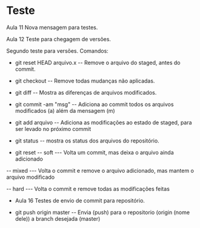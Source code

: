 # Teste

Aula 11
Nova mensagem para testes.

Aula 12
Teste para chegagem de versões.

Segundo teste para versões.
Comandos:
 - git reset HEAD arquivo.x
 -- Remove o arquivo do staged, antes do commit. 

 - git checkout
 -- Remove todas mudanças não aplicadas.

 - git diff
 -- Mostra as diferenças de arquivos modificados.

 - git commit -am "msg"
 -- Adiciona ao commit todos os arquivos modificados (a) além da mensagem (m)

 - git add arquivo
 -- Adiciona as modificações ao estado de staged, para ser levado no próximo commit

 - git status
 -- mostra os status dos arquivos do repositório.


- git reset 
 -- soft
 --- Volta um commit, mas deixa o arquivo ainda adicionado

 -- mixed
 --- Volta o commit e remove o arquivo adicionado, mas mantem o arquivo modificado

 -- hard
 --- Volta o commit e remove todas as modificações feitas


 - Aula 16
 Testes de envio de commit para repositório.
 
 - git push origin master
 -- Envia (push) para o repositorio (origin (nome dele)) a branch desejada (master)
